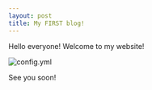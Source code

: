 ```yaml
---
layout: post
title: My FIRST blog!
---
```


Hello everyone! Welcome to my website! 

![config.yml](https://cummings.salkeiz.k12.or.us/wp-content/uploads/sites/44/2018/07/welcome-glad-you-are-here.jpg)

See you soon!
